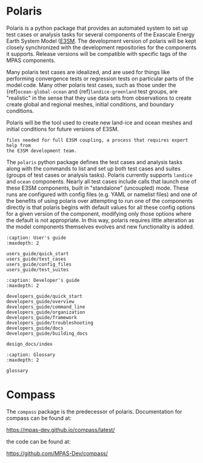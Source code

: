 # Polaris

Polaris is a python package that provides an automated system to set up test 
cases or analysis tasks for several components of the Exascale Energy Earth 
System  Model ([E3SM](https://e3sm.org/).  The development version
of polaris will be kept closely synchronized with the development repositories
for the components it supports. Release versions will be compatible with 
specific tags of the MPAS components.

Many polaris test cases are idealized, and are used for things like
performing convergence tests or regression tests on particular parts of the
model code.  Many other polaris test cases, such as those under the
{ref}`ocean-global-ocean` and {ref}`landice-greenland` test 
groups, are "realistic" in the sense that they use data sets from observations 
to create  create global and regional meshes,  initial conditions, and boundary
conditions.

Polaris will be the tool used to create new land-ice and ocean meshes and
initial conditions for future versions of E3SM. 

```{note} Polaris does *not* provide the tools for creating many of the
files needed for full E3SM coupling, a process that requires expert help from
the E3SM development team.
```

The ``polaris`` python package defines the test cases and analysis tasks along 
with the commands  to list and set up both test cases and suites (groups 
of test cases or analysis tasks).  Polaris currently supports ``landice`` 
and ``ocean`` components.  Nearly all test cases include calls that launch one
of these E3SM components, built in "standalone" (uncoupled) mode.  These runs 
are configured with config files (e.g. YAML or namelist files) and one of the 
benefits of using polaris over attempting to run one of the components directly
is that polaris begins with default values for all these config options
for a given version of the component, modifying only those options where the 
default is not  appropriate. In this way, polaris requires little alteration 
as the model components themselves evolves and new functionality is added.

```{toctree}
:caption: User's guide
:maxdepth: 2

users_guide/quick_start
users_guide/test_cases
users_guide/config_files
users_guide/test_suites
```

```{toctree}
:caption: Developer's guide
:maxdepth: 2

developers_guide/quick_start
developers_guide/overview
developers_guide/command_line
developers_guide/organization
developers_guide/framework
developers_guide/troubleshooting
developers_guide/docs
developers_guide/building_docs

design_docs/index
```

```{toctree}
:caption: Glossary
:maxdepth: 2

glossary
```

# Compass

The ``compass`` package is the predecessor of polaris. Documentation for 
compass can be found at:

<https://mpas-dev.github.io/compass/latest/>

the code can be found at:

<https://github.com/MPAS-Dev/compass/>
